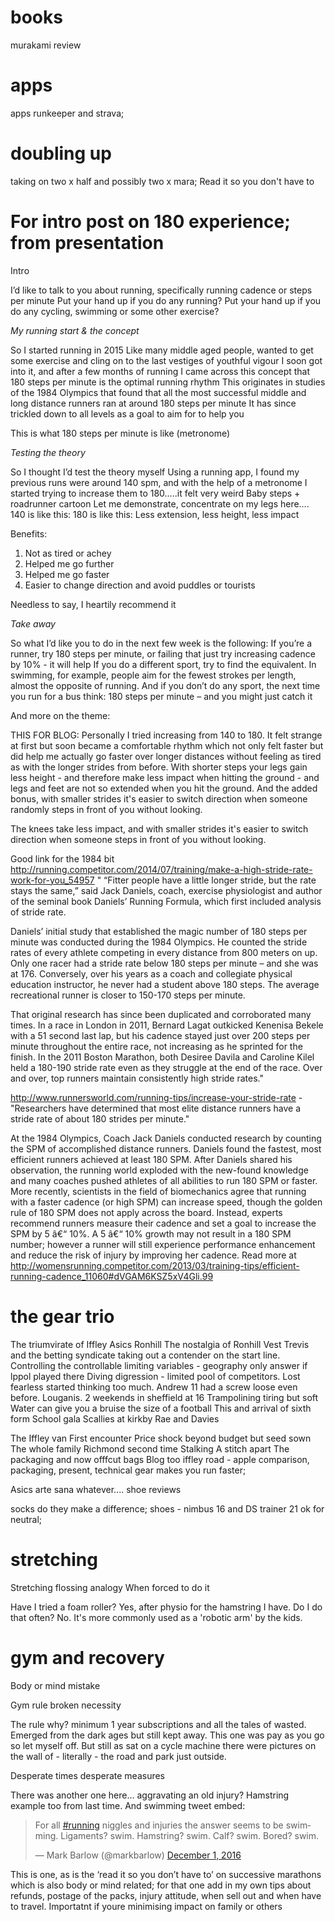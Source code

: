 
# books

murakami review

# apps

apps runkeeper and strava; 

# doubling up

taking on two x half and possibly two x mara;
Read it so you don't have to

# For intro post on 180 experience; from presentation

Intro

I’d like to talk to you about running, specifically running cadence or steps per minute
Put your hand up if you do any running?
Put your hand up if you do any cycling, swimming or some other exercise?


*My running start & the concept*

So I started running in 2015
Like many middle aged people, wanted to get some exercise and cling on to the last vestiges of youthful vigour
I soon got into it, and after a few months of running I came across this concept that 180 steps per minute is the optimal running rhythm
This originates in studies of the 1984 Olympics that found that all the most successful middle and long distance runners ran at around 180 steps per minute
It has since trickled down to all levels as a goal to aim for to help you

This is what 180 steps per minute is like (metronome)

*Testing the theory*

So I thought I’d test the theory myself
Using a running app, I found my previous runs were around 140 spm, and with the help of a metronome I started trying to increase them to 180…..it felt very weird
Baby steps + roadrunner cartoon
Let me demonstrate, concentrate on my legs here….
140 is like this:
180 is like this:
Less extension, less height, less impact

Benefits:
1.  Not as tired or achey
2.  Helped me go further
3.  Helped me go faster
4.  Easier to change direction and avoid puddles or tourists

Needless to say, I heartily recommend it

*Take away*

So what I’d like you to do in the next few week is the following:
If you’re a runner, try 180 steps per minute, or failing that just try increasing cadence by 10% - it will help
If you do a different sport, try to find the equivalent. In swimming, for example, people aim for the fewest strokes per length, almost the opposite of running.
And if you don’t do any sport, the next time you run for a bus think: 180 steps per minute – and you might just catch it


And more on the theme:

THIS FOR BLOG:
Personally I tried increasing from 140 to 180. It felt strange at first but soon became a comfortable rhythm which not only felt faster but did help me actually go faster over longer distances without feeling as tired as with the longer strides from before. With shorter steps your legs gain less height - and therefore make less impact when hitting the ground - and legs and feet are not so extended when you hit the ground.
And the added bonus, with smaller strides it's easier to switch direction when someone randomly steps in front of you without looking.

The knees take less impact, and with smaller strides it's easier to switch direction when someone steps in front of you without looking.

Good link for the 1984 bit http://running.competitor.com/2014/07/training/make-a-high-stride-rate-work-for-you_54957 "
“Fitter people have a little longer stride, but the rate stays the same,” said Jack Daniels, coach, exercise physiologist and author of the seminal book Daniels’ Running Formula, which first included analysis of stride rate.

Daniels’ initial study that established the magic number of 180 steps per minute was conducted during the 1984 Olympics. He counted the stride rates of every athlete competing in every distance from 800 meters on up. Only one racer had a stride rate below 180 steps per minute – and she was at 176. Conversely, over his years as a coach and collegiate physical education instructor, he never had a student above 180 steps. The average recreational runner is closer to 150-170 steps per minute.

That original research has since been duplicated and corroborated many times. In a race in London in 2011, Bernard Lagat outkicked Kenenisa Bekele with a 51 second last lap, but his cadence stayed just over 200 steps per minute throughout the entire race, not increasing as he sprinted for the finish. In the 2011 Boston Marathon, both Desiree Davila and Caroline Kilel held a 180-190 stride rate even as they struggle at the end of the race. Over and over, top runners maintain consistently high stride rates."

http://www.runnersworld.com/running-tips/increase-your-stride-rate - "Researchers have determined that most elite distance runners have a stride rate of about 180 strides per minute."

At the 1984 Olympics, Coach Jack Daniels conducted research by counting the SPM of accomplished distance runners. Daniels found the fastest, most efficient runners achieved at least 180 SPM. After Daniels shared his observation, the running world exploded with the new-found knowledge and many coaches pushed athletes of all abilities to run 180 SPM or faster.
More recently, scientists in the field of biomechanics agree that running with a faster cadence (or high SPM) can increase speed, though the golden rule of 180 SPM does not apply across the board. Instead, experts recommend runners measure their cadence and set a goal to increase the SPM by 5 â€“ 10%. A 5 â€“ 10% growth may not result in a 180 SPM number; however a runner will still experience performance enhancement and reduce the risk of injury by improving her cadence.
Read more at http://womensrunning.competitor.com/2013/03/training-tips/efficient-running-cadence_11060#dVGAM6KSZ5xV4Gli.99



# the gear trio

The triumvirate of Iffley Asics Ronhill
The nostalgia of Ronhill
Vest
Trevis and the betting syndicate taking out a contender on the start line. Controlling the controllable limiting variables  - geography only answer if lppol played there 
Diving digression - limited pool of competitors. Lost fearless started thinking too much. Andrew 11 had a screw loose even before. Louganis. 2 weekends in sheffield at 16
Trampolining tiring but soft
Water can give you a bruise the size of a football
This and arrival of sixth form
School gala
Scallies at kirkby
Rae and Davies

The Iffley van
First encounter
Price shock beyond budget but seed sown
The whole family Richmond second time
Stalking
A stitch apart
The packaging and now offfcut bags
Blog too
iffley road - apple comparison, packaging, present, technical gear makes you run faster;


Asics
arte sana whatever....
shoe reviews


 socks do they make a difference; shoes - nimbus 16 and DS trainer 21 ok for neutral;


# stretching

Stretching flossing analogy 
When forced to do it 


Have I tried a foam roller? Yes, after physio for the hamstring I have. Do I do that often? No. It's more commonly used as a 'robotic arm' by the kids.


# gym and recovery 

Body or mind mistake
 
Gym rule broken necessity

The rule why? minimum 1 year subscriptions and all the tales of wasted. Emerged from the dark ages but still kept away. This one was pay as you go so let myself off. But still as sat on a cycle machine there were pictures on the wall of  - literally - the road and park just outside.
 
Desperate times desperate measures

There was another one here… aggravating an old injury? Hamstring example too from last time. And swimming tweet embed:
 
<blockquote class="twitter-tweet" data-lang="en"><p lang="en" dir="ltr">For all <a href="https://twitter.com/hashtag/running?src=hash">#running</a> niggles and injuries the answer seems to be swimming. Ligaments? swim. Hamstring? swim. Calf? swim. Bored? swim.</p>&mdash; Mark Barlow (@markbarlow) <a href="https://twitter.com/markbarlow/status/804321638401658880">December 1, 2016</a></blockquote>
<script async src="//platform.twitter.com/widgets.js" charset="utf-8"></script>
 
This is one, as is the ‘read it so you don’t have to’ on  successive marathons which is also body or mind related; for that one add in my own tips about refunds, postage of the packs, injury attitude, when sell out and when have to travel. Importatnt if youre minimising impact on family or others





